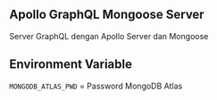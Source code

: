 ## Apollo GraphQL Mongoose Server
Server GraphQL dengan Apollo Server dan Mongoose

## Environment Variable
`MONGODB_ATLAS_PWD` = Password MongoDB Atlas
